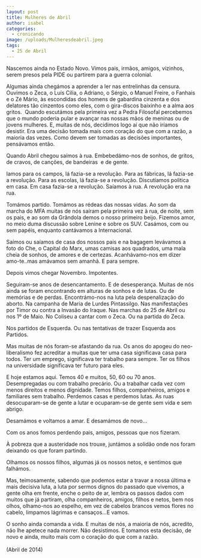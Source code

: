 ```yaml
---
layout: post
title: Mulheres de Abril
author: isabel
categories:
  - cronicando
image: /uploads/Mulheresdeabril.jpeg
tags:
  - 25 de Abril
---
```

Nascemos ainda no Estado Novo. Vimos pais, irm&atilde;os, amigos, vizinhos, serem presos pela PIDE ou partirem para a guerra colonial.

Algumas ainda cheg&aacute;mos a aprender a ler nas entrelinhas da censura. Ouvimos o Zeca, o Lu&iacute;s Cilia, o Adriano, o Sérgio, o Manuel Freire, o Fanhais e o Zé M&aacute;rio, &agrave;s escondidas dos homens de gabardina cinzenta e dos delatores t&atilde;o cinzentos como eles, com o gira-discos baixinho e a alma aos gritos.&nbsp; Quando escut&aacute;mos pela primeira vez a Pedra Filosofal percebemos que o mundo poderia pular e avan&ccedil;ar nas nossas m&atilde;os de meninas ou de jovens mulheres. E, muitas de n&oacute;s, decidimos logo a&iacute; que n&atilde;o ir&iacute;amos desistir. Era uma decis&atilde;o tomada mais com cora&ccedil;&atilde;o do que com a raz&atilde;o, a maioria das vezes. Como devem ser tomadas as decis&otilde;es importantes, pens&aacute;vamos ent&atilde;o.

Quando Abril chegou sa&iacute;mos &agrave; rua. Embebed&aacute;mo-nos de sonhos, de gritos, de cravos, de can&ccedil;&otilde;es, de bandeiras&nbsp; e de gente.

Iamos para os campos, l&aacute; fazia-se a revolu&ccedil;&atilde;o. Para as f&aacute;bricas, l&aacute; fazia-se a revolu&ccedil;&atilde;o. Para as escolas, l&aacute; fazia-se a revolu&ccedil;&atilde;o. Discut&iacute;amos politica em casa. Em casa fazia-se a revolu&ccedil;&atilde;o. Sa&iacute;amos &agrave; rua. A revolu&ccedil;&atilde;o era na rua.

Tom&aacute;mos partido. Tom&aacute;mos as rédeas das nossas vidas. Ao som da marcha do MFA muitas de n&oacute;s sa&iacute;ram pela primeira vez &agrave; rua, de noite, sem os pais, e ao som da Gr&acirc;ndola demos o nosso primeiro beijo. Fizemos amor, no meio duma discuss&atilde;o sobre Lenine e sobre os SUV. Cas&aacute;mos, com ou sem papéis, enquanto cant&aacute;vamos a Internacional.&nbsp;

Sa&iacute;mos ou sa&iacute;amos de casa dos nossos pais e na bagagem lev&aacute;vamos a foto do Che, o Capital do Marx, umas camisas aos quadrados, uma mala cheia de sonhos, de amores e de certezas. Acanh&aacute;vamo-nos em dizer amo-te..mas am&aacute;vamos sem amanh&atilde;. E para sempre.

Depois vimos chegar Novembro. Impotentes.

Seguiram-se anos de desencantamento. E de desesperan&ccedil;a. Muitas de n&oacute;s ainda se foram encontrando em alturas de sonhos e de lutas. Ou de mem&oacute;rias e de perdas. Encontr&aacute;mo-nos na luta pela despenaliza&ccedil;&atilde;o do aborto. Na campanha de Maria de Lurdes Pintassilgo. Nas manifesta&ccedil;&otilde;es por Timor ou contra a Invas&atilde;o do Iraque. Nas marchas do 25 de Abril ou nos 1&ordm; de Maio. No Coliseu a cantar com o Zeca. Ou na partida do Zeca.&nbsp;

Nos partidos de Esquerda. Ou nas tentativas de trazer Esquerda aos Partidos.

Mas muitas de n&oacute;s foram-se afastando da rua. Os anos do apogeu do neo-liberalismo fez acreditar a muitas que ter uma casa significava casa para todos. Ter um emprego, significava ter trabalho para sempre. Ter os filhos na universidade significava ter futuro para eles.

E hoje estamos aqui. Temos 40 e muitos, 50, 60 ou 70 anos. Desempregadas ou com trabalho prec&aacute;rio. Ou a trabalhar cada vez com menos direitos e menos dignidade. Temos filhos, companheiros, amigos e familiares sem trabalho. Perdemos casas e perdemos lutas. As ruas desocuparam-se de gente a lutar e ocuparam-se de gente sem vida e sem abrigo.

Desam&aacute;mos e voltamos a amar. E desam&aacute;mos de novo…

Com os anos fomos perdendo pais, amigos, pessoas que nos fizeram.

&Agrave; pobreza que a austeridade nos trouxe, junt&aacute;mos a solid&atilde;o onde nos foram deixando os que foram partindo.

Olhamos os nossos filhos, algumas j&aacute; os nossos netos, e sentimos que falh&aacute;mos.

Mas, teimosamente, sabendo que podemos estar a travar a nossa &uacute;ltima e mais decisiva luta, a luta por sermos dignos do passado que vivemos, a gente olha em frente, enche o peito de ar, lembra os passos dados com muitos que j&aacute; partiram, olha companheiros, amigos, filhos e netos, bem nos olhos, olhamo-nos ao espelho, em vez de cabelos brancos vemos flores no cabelo, limpamos l&aacute;grimas e cansa&ccedil;os…E vamos.

O sonho ainda comanda a vida. E muitas de n&oacute;s, a maioria de n&oacute;s, acredito, n&atilde;o lhe apetece nada morrer. N&atilde;o desistimos. E tomamos esta decis&atilde;o, de novo e ainda, muito mais com o cora&ccedil;&atilde;o do que com a raz&atilde;o.<br><br>(Abril de 2014)

&nbsp;
